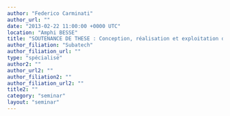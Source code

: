 ```yaml
---
author: "Federico Carminati"
author_url: ""
date: "2013-02-22 11:00:00 +0000 UTC"
location: "Amphi BESSE"
title: "SOUTENANCE DE THESE : Conception, réalisation et exploitation du traitement de données de l'expérience ALICE pour la simulation, la reconstruction et l'analyse"
author_filiation: "Subatech"
author_filiation_url: ""
type: "spécialisé"
author2: ""
author_url2: ""
author_filiation2: ""
author_filiation_url2: ""
title2: ""
category: "seminar" 
layout: "seminar"
---
```


